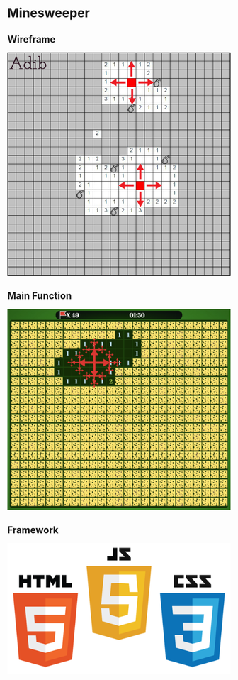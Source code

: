 # Minesweeper

## Wireframe

![Map](image/Minesweeper)

## Main Function
![Map](image/function.jpg)
## Framework
![Map](image/FW.png)